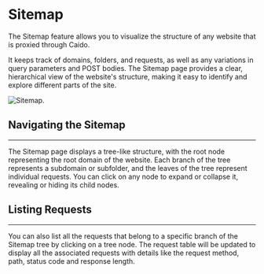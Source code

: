 # Sitemap

The Sitemap feature allows you to visualize the structure of any website that is proxied through Caido.

It keeps track of domains, folders, and requests, as well as any variations in query parameters and POST bodies. The Sitemap page provides a clear, hierarchical view of the website's structure, making it easy to identify and explore different parts of the site.

<img alt="Sitemap." src="/_images/sitemap.png" no-shadow/>

## Navigating the Sitemap

---

The Sitemap page displays a tree-like structure, with the root node representing the root domain of the website. Each branch of the tree represents a subdomain or subfolder, and the leaves of the tree represent individual requests. You can click on any node to expand or collapse it, revealing or hiding its child nodes.

## Listing Requests

---

You can also list all the requests that belong to a specific branch of the Sitemap tree by clicking on a tree node. The request table will be updated to display all the associated requests with details like the request method, path, status code and response length.
